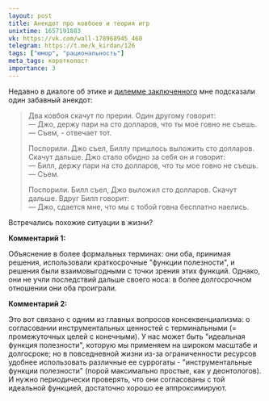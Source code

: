 ```yaml
---
layout: post
title: Анекдот про ковбоев и теория игр
unixtime: 1657191883
vk: https://vk.com/wall-178968945_460
telegram: https://t.me/k_kirdan/126
tags: ["юмор", "рациональность"]
meta_tags: короткопост
importance: 3
---
```

Недавно в диалоге об этике и [дилемме заключенного](https://vk.com/wall-199052526_326) мне подсказали один забавный анекдот:

>Два ковбоя скачут по прерии. Один другому говорит:<br>
>— Джо, держу пари на сто долларов, что ты мое говно не съешь.<br>
>— Съем, - отвечает тот.
>
>Поспорили. Джо съел, Биллу пришлось выложить сто долларов. Скачут дальше. Джо стало обидно за себя он и говорит:<br>
>— Билл, держу пари на сто долларов, что ты мое говно не съешь.<br>
>— Съем.
>
>Поспорили. Билл съел, Джо выложил сто долларов. Скачут дальше. Вдруг Билл говорит:<br>
>— Джо, сдается мне, что мы с тобой говна бесплатно наелись.

Встречались похожие ситуации в жизни?

**Комментарий 1:**

Объяснение в более формальных терминах: они оба, принимая решения, использовали краткосрочные "функции полезности", и решения были взаимовыгодными с точки зрения этих функций. Однако, они не учли последствий дальше своего носа: в более долгосрочном отношении они оба проиграли.

**Комментарий 2:**

Это вот связано с одним из главных вопросов консеквенциализма: о согласовании инструментальных ценностей с терминальными (= промежуточных целей с конечными). У нас может быть "идеальная функция полезности", которую мы применяем на широком масштабе и долгосроке; но в повседневной жизни из-за ограниченности ресурсов удобнее использовать различные ее суррогаты - "инструментальные функции полезности" (порой максимально простые, как у деонтологов). И нужно периодически проверять, что они согласованы с той идеальной функцией, достаточно хорошо ее аппроксимируют.